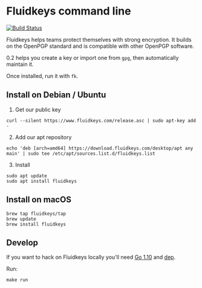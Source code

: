 # Fluidkeys command line

[![Build Status](https://travis-ci.org/fluidkeys/fluidkeys.svg?branch=master)](https://travis-ci.org/fluidkeys/fluidkeys)

Fluidkeys helps teams protect themselves with strong encryption. It builds on the OpenPGP standard and is compatible with other OpenPGP software.

0.2 helps you create a key or import one from `gpg`, then automatically maintain it.

Once installed, run it with `fk`.

## Install on Debian / Ubuntu

1. Get our public key

```
curl --silent https://www.fluidkeys.com/release.asc | sudo apt-key add -
```

2. Add our apt repository

```
echo 'deb [arch=amd64] https://download.fluidkeys.com/desktop/apt any main' | sudo tee /etc/apt/sources.list.d/fluidkeys.list
```

3. Install

```
sudo apt update
sudo apt install fluidkeys
```

## Install on macOS

```
brew tap fluidkeys/tap
brew update
brew install fluidkeys
```

## Develop

If you want to hack on Fluidkeys locally you'll need [Go 1.10](https://golang.org/dl/) and [dep](https://github.com/golang/dep#installation).

Run:

```
make run
```
